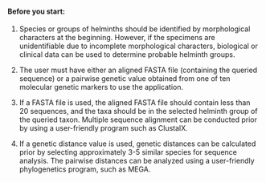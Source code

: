 ####  Before you start: 

1.	Species or groups of helminths should be identified by morphological characters at the beginning. However, if the specimens are unidentifiable due to incomplete morphological characters, biological or clinical data can be used to determine probable helminth groups.

2.	The user must have either an aligned FASTA file (containing the queried sequence) or a pairwise genetic value obtained from one of ten molecular genetic markers to use the application.

3.	If a FASTA file is used, the aligned FASTA file should contain less than 20 sequences, and the taxa should be in the selected helminth group of the queried taxon. Multiple sequence alignment can be conducted prior by using a user-friendly program such as ClustalX. 

4.	If a genetic distance value is used, genetic distances can be calculated prior by selecting approximately 3-5 similar species for sequence analysis. The pairwise distances can be analyzed using a user-friendly phylogenetics program, such as MEGA.

